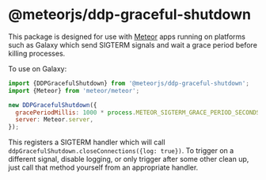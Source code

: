 # @meteorjs/ddp-graceful-shutdown

This package is designed for use with [Meteor](https://www.meteor.com/) apps
running on platforms such as Galaxy which send SIGTERM signals and wait a grace
period before killing processes.

To use on Galaxy:

``` javascript
import {DDPGracefulShutdown} from '@meteorjs/ddp-graceful-shutdown';
import {Meteor} from 'meteor/meteor';

new DDPGracefulShutdown({
  gracePeriodMillis: 1000 * process.METEOR_SIGTERM_GRACE_PERIOD_SECONDS,
  server: Meteor.server,
});
```

This registers a SIGTERM handler which will call
`ddpGracefulShutdown.closeConnections({log: true})`. To trigger on a different
signal, disable logging, or only trigger after some other clean up, just call
that method yourself from an appropriate handler.
